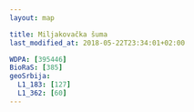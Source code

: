 ```yaml
---
layout: map

title: Miljakovačka šuma
last_modified_at: 2018-05-22T23:34:01+02:00

WDPA: [395446]
BioRaS: [385]
geoSrbija:
  L1_183: [127]
  L1_362: [60]
---
```

